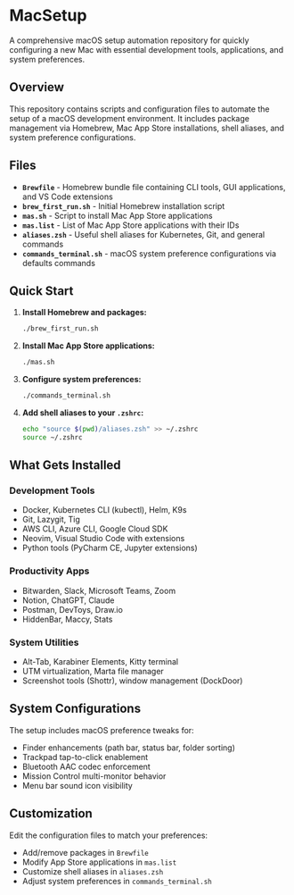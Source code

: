 # MacSetup

A comprehensive macOS setup automation repository for quickly configuring a new Mac with essential development tools, applications, and system preferences.

## Overview

This repository contains scripts and configuration files to automate the setup of a macOS development environment. It includes package management via Homebrew, Mac App Store installations, shell aliases, and system preference configurations.

## Files

- **`Brewfile`** - Homebrew bundle file containing CLI tools, GUI applications, and VS Code extensions
- **`brew_first_run.sh`** - Initial Homebrew installation script
- **`mas.sh`** - Script to install Mac App Store applications
- **`mas.list`** - List of Mac App Store applications with their IDs
- **`aliases.zsh`** - Useful shell aliases for Kubernetes, Git, and general commands
- **`commands_terminal.sh`** - macOS system preference configurations via defaults commands

## Quick Start

1. **Install Homebrew and packages:**
   ```bash
   ./brew_first_run.sh
   ```

2. **Install Mac App Store applications:**
   ```bash
   ./mas.sh
   ```

3. **Configure system preferences:**
   ```bash
   ./commands_terminal.sh
   ```

4. **Add shell aliases to your `.zshrc`:**
   ```bash
   echo "source $(pwd)/aliases.zsh" >> ~/.zshrc
   source ~/.zshrc
   ```

## What Gets Installed

### Development Tools
- Docker, Kubernetes CLI (kubectl), Helm, K9s
- Git, Lazygit, Tig
- AWS CLI, Azure CLI, Google Cloud SDK
- Neovim, Visual Studio Code with extensions
- Python tools (PyCharm CE, Jupyter extensions)

### Productivity Apps
- Bitwarden, Slack, Microsoft Teams, Zoom
- Notion, ChatGPT, Claude
- Postman, DevToys, Draw.io
- HiddenBar, Maccy, Stats

### System Utilities
- Alt-Tab, Karabiner Elements, Kitty terminal
- UTM virtualization, Marta file manager
- Screenshot tools (Shottr), window management (DockDoor)

## System Configurations

The setup includes macOS preference tweaks for:
- Finder enhancements (path bar, status bar, folder sorting)
- Trackpad tap-to-click enablement
- Bluetooth AAC codec enforcement
- Mission Control multi-monitor behavior
- Menu bar sound icon visibility

## Customization

Edit the configuration files to match your preferences:
- Add/remove packages in `Brewfile`
- Modify App Store applications in `mas.list`
- Customize shell aliases in `aliases.zsh`
- Adjust system preferences in `commands_terminal.sh`